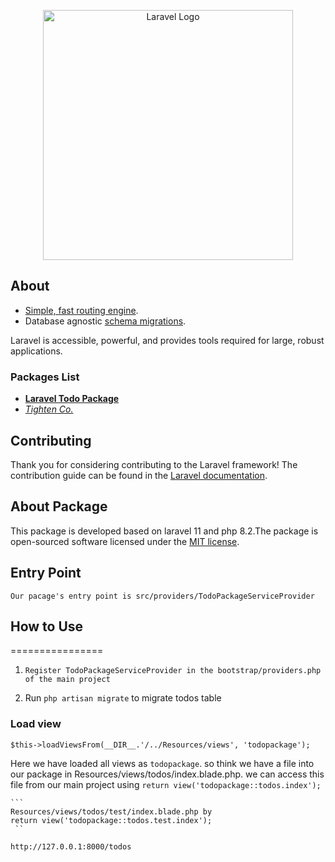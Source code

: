 <p align="center"><a href="https://laravel.com" target="_blank"><img src="https://raw.githubusercontent.com/laravel/art/master/logo-lockup/5%20SVG/2%20CMYK/1%20Full%20Color/laravel-logolockup-cmyk-red.svg" width="400" alt="Laravel Logo"></a></p>



## About 
- [Simple, fast routing engine](https://laravel.com/docs/routing).
- Database agnostic [schema migrations](https://laravel.com/docs/migrations).

Laravel is accessible, powerful, and provides tools required for large, robust applications.

### Packages List

- **[Laravel Todo Package](https://vehikl.com/)**
- *[Tighten Co.](https://tighten.co)*

## Contributing
Thank you for considering contributing to the Laravel framework! The contribution guide can be found in the [Laravel documentation](https://laravel.com/docs/contributions).

## About Package

This package is developed based on laravel 11 and php 8.2.The package is open-sourced software licensed under the [MIT license](https://opensource.org/licenses/MIT).

## Entry Point

```Our pacage's entry point is src/providers/TodoPackageServiceProvider```


## How to Use
================
1. ```Register TodoPackageServiceProvider in the bootstrap/providers.php of the main project```

2. Run ```php artisan migrate``` to migrate todos table


<!--  -->
### Load view
<!-- load route from main package -->
```$this->loadViewsFrom(__DIR__.'/../Resources/views', 'todopackage');```

Here we have loaded all views as ```todopackage```. so think we have a file 
into our package in Resources/views/todos/index.blade.php. we can access this file from our main project using
    ```return view('todopackage::todos.index');```

    ```
    Resources/views/todos/test/index.blade.php by 
    return view('todopackage::todos.test.index');
     ``


<!-- Rout to Test -->
```http://127.0.0.1:8000/todos```
